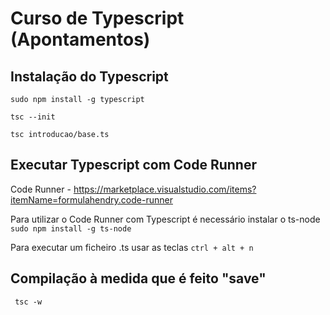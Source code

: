 # Curso de Typescript (Apontamentos)

## Instalação do Typescript

```
sudo npm install -g typescript
```

```
tsc --init
```

```
tsc introducao/base.ts
```

## Executar Typescript com Code Runner

Code Runner - https://marketplace.visualstudio.com/items?itemName=formulahendry.code-runner

Para utilizar o Code Runner com Typescript é necessário instalar o ts-node `sudo npm install -g ts-node`

Para executar um ficheiro .ts usar as teclas `ctrl + alt + n`

## Compilação à medida que é feito "save"

```
 tsc -w
```
